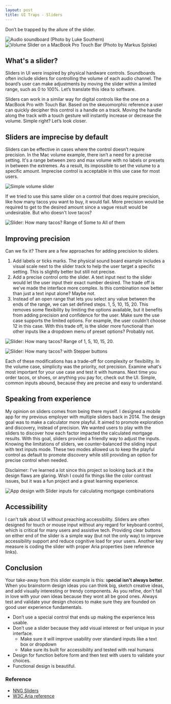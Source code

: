 ```yaml
---
layout: post
title: UI Traps - Sliders
---
```




Don’t be trapped by the allure of the slider.

![Audio soundboard (Photo by Luke Southern)](/assets/posts/Soundboard.jpeg)
![Volume Slider on a MacBook Pro Touch Bar (Photo by Markus Spiske)](/assets/posts/Volume.jpeg)

## What's a slider?

Sliders in UI were inspired by physical hardware controls. Soundboards often include sliders for controlling the volume of each audio channel. The board’s user can make adjustments by moving the slider within a limited range, such as 0 to 100%. Let’s translate this idea to software.
<!--more-->
Sliders can work in a similar way for digital controls like the one on a MacBook Pro with Touch Bar. Based on the skeuomorphic reference a user can quickly decipher this control is a handle on a track. Moving the handle along the track with a touch gesture will instantly increase or decrease the volume. Simple right? Let’s look closer.

## Sliders are imprecise by default

Sliders can be effective in cases where the control doesn’t require precision. In the Mac volume example, there isn’t a need for a precise setting. It's a range between zero and max volume with no labels or presets in between the extremes. As a result, its impossible to set the volume to a specific amount. Imprecise control is acceptable in this use case for most users. 

![Simple volume slider](/assets/posts/Slider-volume.png)

If we tried to use this same slider on a control that does require precision, like how many tacos you want to buy, it would fail. More precision would be required to get to the desired amount since a vague result would be undesirable. But who doesn't love tacos?

![Slider: How many tacos? Range of Some to All of them](/assets/posts/Slider-tacos1.png)

## Improving precision

Can we fix it? There are a few approaches for adding precision to sliders.

1. Add labels or ticks marks. The physical sound board example includes a visual scale next to the slider track to help the user target a specific setting. This is slightly better but still not precise.
2. Add a precise control onto the slider. A text input next to the slider would let the user input their exact number desired. The trade off is we’ve made the interface more complex. Is this combination now better than just a text input alone? Maybe not. 
3. Instead of an open range that lets you select any value between the ends of the range, we can set defined steps. 1, 5, 10, 15, 20. This removes some flexibility by limiting the options available, but it benefits from adding precision and confidence for the user. Make sure the use case supports the limited options. For example, the user couldn’t choose 12 in this case. With this trade off, is the slider more functional than other inputs like a dropdown menu of preset options? Probably not.

![Slider: How many tacos? Range of 1, 5, 10, 15, 20.](/assets/posts/Slider-tacos2.png)

![Slider: How many tacos? with Stepper buttons](/assets/posts/Slider-tacos3.png)

Each of these modifications has a trade-off for complexity or flexibility. In the volume case, simplicity was the priority, not precision. Examine what's most important for your use case and test it with humans. Next time you order tacos, or shoes, or anything you pay for, check out the UI. Simple, common inputs abound, because they are precise and easy to understand.

## Speaking from experience

My opinion on sliders comes from being there myself. I designed a mobile app for my previous employer with multiple sliders back in 2014. The design goal was to make a calculator more playful. It aimed to promote exploration and discovery, instead of precision. We wanted users to play with the sliders to discover how each factor impacted the calculated mortgage results. With this goal, sliders provided a friendly way to adjust the inputs. Knowing the limitations of sliders, we counter-balanced the sliding input with text inputs mode. These two modes allowed us to keep the playful control as default to promote discovery while still providing an option for precise control when needed.

Disclaimer: I’ve learned a lot since this project so looking back at it the design flaws are glaring. Wish I could fix things like the color contrast issues, but it was a fun project and a great learning experience.

![App design with Slider inputs for calculating mortgage combinations](/assets/posts/Mortgage-app.png)

## Accessibility

I can't talk about UI without preaching accessibility. Sliders are often designed for touch or mouse input without any regard for keyboard control, which is critical for many users and assistive tech. Providing clear buttons on either end of the slider is a simple way (but not the only way) to improve accessibility support and reduce cognitive load for your users. Another key measure is coding the slider with proper Aria properties (see reference links).

## Conclusion

Your take-away from this slider example is this: s**pecial isn't always better**. When you brainstorm design ideas you can think big, sketch creative ideas, and add visually interesting or trendy components. As you refine, don't fall in love with your own ideas because they wont all be good ones. Always test and validate your design choices to make sure they are founded on good user experience fundamentals. 

- Don’t use a special control that ends up making the experience less usable.
- Don’t use a slider because they add visual interest or feel unique in your interface.
    - Make sure it will improve usability over standard inputs like a text box or dropdown
    - Make sure its built for accessibility and tested with real humans
- Design for function before form and then test with users to validate your choices.
- Functional design is beautiful.

### Reference

- [NNG Sliders](https://www.nngroup.com/articles/gui-slider-controls/)
- [W3C Aria reference](https://www.w3.org/WAI/ARIA/apg/patterns/slider/)
